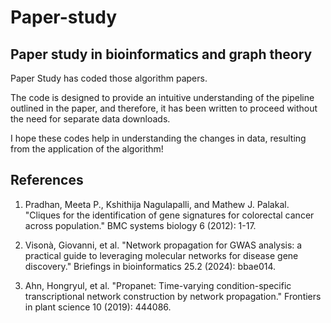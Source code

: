 # Paper-study

## Paper study in bioinformatics and graph theory

Paper Study has coded those algorithm papers. 

The code is designed to provide an intuitive understanding of the pipeline outlined in the paper, and therefore, it has been written to proceed without the need for separate data downloads. 

I hope these codes help in understanding the changes in data, resulting from the application of the algorithm!


## References

1. Pradhan, Meeta P., Kshithija Nagulapalli, and Mathew J. Palakal. "Cliques for the identification of gene signatures for colorectal cancer across population." BMC systems biology 6 (2012): 1-17.

2. Visonà, Giovanni, et al. "Network propagation for GWAS analysis: a practical guide to leveraging molecular networks for disease gene discovery." Briefings in bioinformatics 25.2 (2024): bbae014.

3. Ahn, Hongryul, et al. "Propanet: Time-varying condition-specific transcriptional network construction by network propagation." Frontiers in plant science 10 (2019): 444086.
